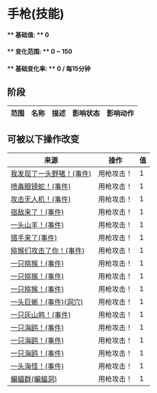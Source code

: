 # 手枪(技能)  
#### ** 基础值: ** 0   
#### ** 变化范围: ** 0 ~ 150  
#### ** 基础变化率: ** 0 / 每15分钟  
## 阶段  
范围  |  名称  |  描述  |  影响状态  |  影响动作  
----  |  ----  |  ----  |  ----  |  ----  
## 可被以下操作改变  
来源  |  操作  |  值  
----  |  ----  |  ----  
[我发现了一头野猪！(事件)](Event_BoarFight.md)  |  用枪攻击！  |  1  
[喷毒眼镜蛇！(事件)](Event_CobraFight.md)  |  用枪攻击！  |  1  
[攻击无人机！(事件)](Event_DroneFight.md)  |  用枪攻击！  |  1  
[宿敌来了！(事件)](Event_EnemyFight.md)  |  用枪攻击！  |  1  
[一头山羊！(事件)](Event_GoatFight.md)  |  用枪攻击！  |  1  
[猎手来了(事件)](Event_HunterFight.md)  |  用枪攻击！  |  1  
[猕猴们攻击了你！(事件)](Event_MacaqueDenFight.md)  |  用枪攻击！  |  1  
[一只猕猴！(事件)](Event_MacaqueFight.md)  |  用枪攻击！  |  1  
[一只猕猴！(事件)](Event_MacaqueFightRaid.md)  |  用枪攻击！  |  1  
[一只猕猴！(事件)](Event_MacaqueUndeadFight.md)  |  用枪攻击！  |  1  
[一头巨蜥！(事件)(洞穴)](Event_MonitorFight.md)  |  用枪攻击！  |  1  
[一只灰山鹑！(事件)](Event_PartridgeFight.md)  |  用枪攻击！  |  1  
[一只海鸥！(事件)](Event_SeagullFight.md)  |  用枪攻击！  |  1  
[一只海鸥！(事件)](Event_SeagullRaid.md)  |  用枪攻击！  |  1  
[一只海鸥！(事件)](Event_SeagullRaidCrop.md)  |  用枪攻击！  |  1  
[一头海怪！(事件)](Event_SeahoundFight.md)  |  用枪攻击！  |  1  
[蝙蝠群(蝙蝠洞)](BatColony.md)  |  用枪攻击！  |  1  
